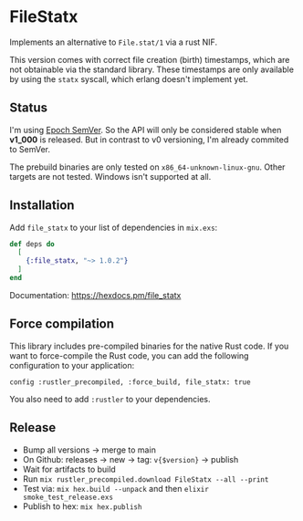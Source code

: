 # FileStatx

Implements an alternative to `File.stat/1` via a rust NIF.

This version comes with correct file creation (birth) timestamps, which are not obtainable via the standard library.
These timestamps are only available by using the `statx` syscall, which erlang doesn't implement yet.

## Status

I'm using [Epoch SemVer](https://antfu.me/posts/epoch-semver).
So the API will only be considered stable when **v1_000** is released.
But in contrast to v0 versioning, I'm already commited to SemVer.

The prebuild binaries are only tested on `x86_64-unknown-linux-gnu`.
Other targets are not tested. Windows isn't supported at all.

## Installation

Add `file_statx` to your list of dependencies in `mix.exs`:

```elixir
def deps do
  [
    {:file_statx, "~> 1.0.2"}
  ]
end
```

Documentation: <https://hexdocs.pm/file_statx>

## Force compilation

This library includes pre-compiled binaries for the native Rust code. If you want to force-compile the Rust code, you can add the following configuration to your application:

`config :rustler_precompiled, :force_build, file_statx: true`

You also need to add `:rustler` to your dependencies.

## Release

- Bump all versions -> merge to main
- On Github: releases -> new -> tag: `v{$version}` -> publish
- Wait for artifacts to build
- Run `mix rustler_precompiled.download FileStatx --all --print`
- Test via: `mix hex.build --unpack` and then `elixir smoke_test_release.exs`
- Publish to hex: `mix hex.publish`
